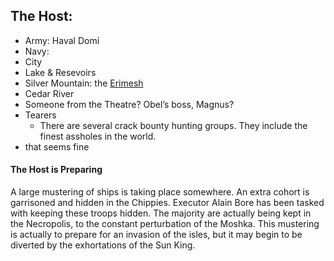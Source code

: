 ## The Host:

 * Army: Haval Domi
 * Navy: 
 * City
 * Lake & Resevoirs
 * Silver Mountain: the [Erimesh](/f/the_erimesh)
 * Cedar River
 * Someone from the Theatre? Obel’s boss, Magnus?
 * Tearers 
   * There are several crack bounty hunting groups. They include the finest assholes in the world.
 * that seems fine

#### The Host is Preparing

A large mustering of ships is taking place somewhere. An extra cohort is garrisoned and hidden in the Chippies. Executor Alain Bore has been tasked with keeping these troops hidden. The majority are actually being kept in the Necropolis, to the constant perturbation of the Moshka. This mustering is actually to prepare for an invasion of the isles, but it may begin to be diverted by the exhortations of the Sun King.
